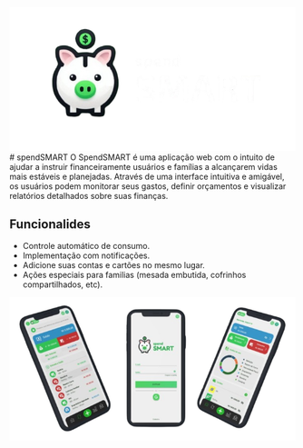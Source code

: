 <img src="imagens/logo_white.png" alt="Logo do spendSMART">
# spendSMART
O SpendSMART é uma aplicação web com o intuito de ajudar a instruir financeiramente usuários e famílias a alcançarem vidas mais estáveis e planejadas. Através de uma interface intuitiva e amigável, os usuários podem monitorar seus gastos, definir orçamentos e visualizar relatórios detalhados sobre suas finanças.

## Funcionalides
- Controle automático de consumo.
- Implementação com notificações.
- Adicione suas contas e cartões no mesmo lugar.
- Ações especiais para familias (mesada embutida, cofrinhos compartilhados, etc).

<img src="imagens/mockup-figma.png" alt="Logo do spendSMART">

